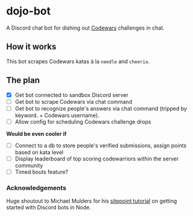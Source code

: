 # dojo-bot

A Discord chat bot for dishing out [Codewars](https://www.codewars.com/) challenges in chat.

## How it works

This bot scrapes Codewars katas à la `needle` and `cheerio`.

## The plan

- [x] Get bot connected to sandbox Discord server
- [ ] Get bot to scrape Codewars via chat command
- [ ] Get bot to recognize people's answers via chat command (tripped by keyword. + Codewars username).
- [ ] Allow config for scheduling Codewars challenge drops

**Would be even cooler if**

- [ ] Connect to a db to store people's verified submissions, assign points based on kata level
- [ ] Display leaderboard of top scoring codewarriors within the server community
- [ ] Timed bouts feature?

### Acknowledgements

Huge shoutout to Michael Mulders for his [sitepoint tutorial](https://www.sitepoint.com/discord-bot-node-js/) on getting started with Discord bots in Node.
